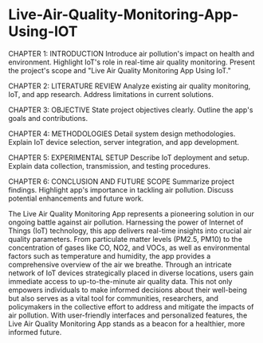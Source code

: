 # Live-Air-Quality-Monitoring-App-Using-IOT

CHAPTER 1: INTRODUCTION
Introduce air pollution's impact on health and environment.
Highlight IoT's role in real-time air quality monitoring.
Present the project's scope and "Live Air Quality Monitoring App Using IoT."

CHAPTER 2: LITERATURE REVIEW
Analyze existing air quality monitoring, IoT, and app research.
Address limitations in current solutions.

CHAPTER 3: OBJECTIVE
State project objectives clearly.
Outline the app's goals and contributions.

CHAPTER 4: METHODOLOGIES
Detail system design methodologies.
Explain IoT device selection, server integration, and app development.

CHAPTER 5: EXPERIMENTAL SETUP
Describe IoT deployment and setup.
Explain data collection, transmission, and testing procedures.

CHAPTER 6: CONCLUSION AND FUTURE SCOPE
Summarize project findings.
Highlight app's importance in tackling air pollution.
Discuss potential enhancements and future work.

The Live Air Quality Monitoring App represents a pioneering solution in our ongoing battle against air pollution. Harnessing the power of Internet of Things (IoT) technology, this app delivers real-time insights into crucial air quality parameters. From particulate matter levels (PM2.5, PM10) to the concentration of gases like CO, NO2, and VOCs, as well as environmental factors such as temperature and humidity, the app provides a comprehensive overview of the air we breathe. Through an intricate network of IoT devices strategically placed in diverse locations, users gain immediate access to up-to-the-minute air quality data. This not only empowers individuals to make informed decisions about their well-being but also serves as a vital tool for communities, researchers, and policymakers in the collective effort to address and mitigate the impacts of air pollution. With user-friendly interfaces and personalized features, the Live Air Quality Monitoring App stands as a beacon for a healthier, more informed future.
